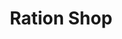 ---
title: "Ration Shop"
url: /elavumthitta/ration-shop-kozhencherry-ambalakkadavu-road-2/
shop: convenience
---